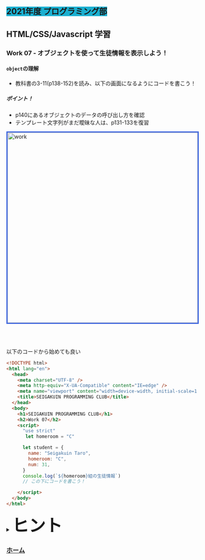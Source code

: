 ##  <span style="background: #1aafd0">2021年度 プログラミング部</span>

## HTML/CSS/Javascript 学習

### Work 07 - オブジェクトを使って生徒情報を表示しよう！
#### `object`の理解
* 教科書の3-11(p138-152)を読み、以下の画面になるようにコードを書こう！

##### ポイント！
* p140にあるオブジェクトのデータの呼び出し方を確認
* テンプレート文字列がまだ曖昧な人は、p131-133を復習


<image src="./pics/work-07-01.png" alt="work" width="500" style="border: solid royalblue;" />

<br></br>

以下のコードから始めても良い

```html
<!DOCTYPE html>
<html lang="en">
  <head>
    <meta charset="UTF-8" />
    <meta http-equiv="X-UA-Compatible" content="IE=edge" />
    <meta name="viewport" content="width=device-width, initial-scale=1.0" />
    <title>SEIGAKUIN PROGRAMMING CLUB</title>
  </head>
  <body>
    <h1>SEIGAKUIN PROGRAMMING CLUB</h1>
    <h2>Work 07</h2>
    <script>
      "use strict"
       let homeroom = "C"

      let student = {
        name: "Seigakuin Taro",
        homeroom: "C",
        num: 31,
      }
      console.log(`${homeroom}組の生徒情報`)
      // この下にコードを書こう！

    </script>
  </body>
</html>

```




<details>
<summary><b style="font-size: 44px">ヒント</b></summary>
<image src="./pics/work-07-01-hint.png" alt="work" width="500"  />
</details>

### [ホーム](https://github.com/Seigakuin/todays_task/blob/master/docs/y2021/starter.md)